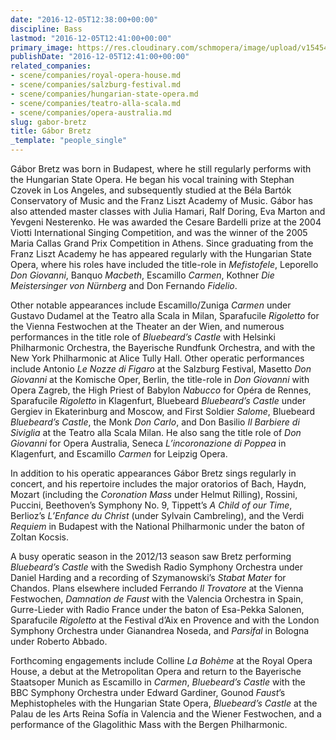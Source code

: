 ```yaml
---
date: "2016-12-05T12:38:00+00:00"
discipline: Bass
lastmod: "2016-12-05T12:41:00+00:00"
primary_image: https://res.cloudinary.com/schmopera/image/upload/v1545409169/media/webhook-uploads/1480941613148/Gabor_Bretz_nopc_a_300dpi.jpg.jpg
publishDate: "2016-12-05T12:41:00+00:00"
related_companies:
- scene/companies/royal-opera-house.md
- scene/companies/salzburg-festival.md
- scene/companies/hungarian-state-opera.md
- scene/companies/teatro-alla-scala.md
- scene/companies/opera-australia.md
slug: gabor-bretz
title: Gábor Bretz
_template: "people_single"
---
```


Gábor Bretz was born in Budapest, where he still regularly performs with the Hungarian State Opera. He began his vocal training with Stephan Czovek in Los Angeles, and subsequently studied at the Béla Bartók Conservatory of Music and the Franz Liszt Academy of Music. Gábor has also attended master classes with Julia Hamari, Ralf Doring, Eva Marton and Yevgeni Nesterenko. He was awarded the Cesare Bardelli prize at the 2004 Viotti International Singing Competition, and was the winner of the 2005 Maria Callas Grand Prix Competition in Athens.
Since graduating from the Franz Liszt Academy he has appeared regularly with the Hungarian State Opera, where his roles have included the title-role in *Mefistofele*, Leporello *Don Giovanni*, Banquo *Macbeth*, Escamillo *Carmen*, Kothner *Die Meistersinger von Nürnberg* and Don Fernando *Fidelio*. 

Other notable appearances include Escamillo/Zuniga *Carmen* under Gustavo Dudamel at the Teatro alla Scala in Milan, Sparafucile *Rigoletto* for the Vienna Festwochen at the Theater an der Wien, and numerous performances in the title role of *Bluebeard’s Castle* with Helsinki Philharmonic Orchestra, the Bayerische Rundfunk Orchestra, and with the New York Philharmonic at Alice Tully Hall. Other operatic performances include Antonio *Le Nozze di Figaro* at the Salzburg Festival, Masetto *Don Giovanni* at the Komische Oper, Berlin, the title-role in *Don Giovanni* with Opera Zagreb, the High Priest of Babylon *Nabucco* for Opéra de Rennes, Sparafucile *Rigoletto* in Klagenfurt, Bluebeard *Bluebeard’s Castle* under Gergiev in Ekaterinburg and Moscow, and First Soldier *Salome*, Bluebeard *Bluebeard’s Castle*, the Monk *Don Carlo*, and Don Basilio *Il Barbiere di Siviglia* at the Teatro alla Scala Milan. He also sang the title role of *Don Giovanni* for Opera Australia, Seneca *L’incoronazione di Poppea* in Klagenfurt, and Escamillo *Carmen* for Leipzig Opera.

In addition to his operatic appearances Gábor Bretz sings regularly in concert, and his repertoire includes the major oratorios of Bach, Haydn, Mozart (including the *Coronation Mass* under Helmut Rilling), Rossini, Puccini, Beethoven’s Symphony No. 9, Tippett’s *A Child of our Time*, Berlioz’s *L’Enfance du Christ* (under Sylvain Cambreling), and the Verdi *Requiem* in Budapest with the National Philharmonic under the baton of Zoltan Kocsis.

A busy operatic season in the 2012/13 season saw Bretz performing *Bluebeard’s Castle* with the Swedish Radio Symphony Orchestra under Daniel Harding and a recording of Szymanowski’s *Stabat Mater* for Chandos. Plans elsewhere included Ferrando *Il Trovatore* at the Vienna Festwochen, *Damnation de Faust* with the Valencia Orchestra in Spain, Gurre-Lieder with Radio France under the baton of Esa-Pekka Salonen, Sparafucile *Rigoletto* at the Festival d’Aix en Provence and with the London Symphony Orchestra under Gianandrea Noseda, and *Parsifal* in Bologna under Roberto Abbado.

Forthcoming engagements include Colline *La Bohème* at the Royal Opera House, a debut at the Metropolitan Opera and return to the Bayerische Staatsoper Munich as Escamillo in *Carmen*, *Bluebeard’s Castle* with the BBC Symphony Orchestra under Edward Gardiner, Gounod *Faust*’s Mephistopheles with the Hungarian State Opera, *Bluebeard’s Castle* at the Palau de les Arts Reina Sofía in Valencia and the Wiener Festwochen, and a performance of the Glagolithic Mass with the Bergen Philharmonic.
